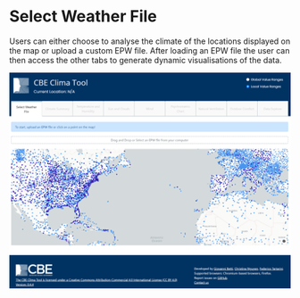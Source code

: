 # Select Weather File

Users can either choose to analyse the climate of the locations displayed on the map or upload a custom EPW file. After loading an EPW file the user can then access the other tabs to generate dynamic visualisations of the data.

![](../../.gitbook/assets/clima-home.png)

